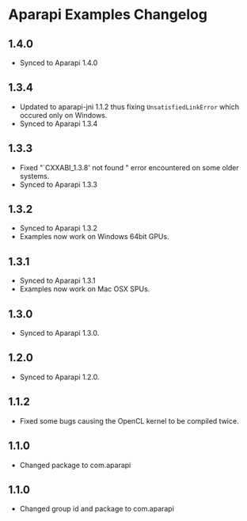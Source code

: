# Aparapi Examples Changelog

## 1.4.0

* Synced to Aparapi 1.4.0

## 1.3.4

* Updated to aparapi-jni 1.1.2 thus fixing `UnsatisfiedLinkError` which occured only on Windows.
* Synced to Aparapi 1.3.4

## 1.3.3

* Fixed "`CXXABI_1.3.8' not found " error encountered on some older systems.
* Synced to Aparapi 1.3.3

## 1.3.2

* Synced to Aparapi 1.3.2
* Examples now work on Windows 64bit GPUs.

## 1.3.1

* Synced to Aparapi 1.3.1
* Examples now work on Mac OSX SPUs.

## 1.3.0

* Synced to Aparapi 1.3.0.

## 1.2.0

* Synced to Aparapi 1.2.0.

## 1.1.2

* Fixed some bugs causing the OpenCL kernel to be compiled twice.

## 1.1.0

* Changed package to com.aparapi

## 1.1.0

* Changed group id and package to com.aparapi